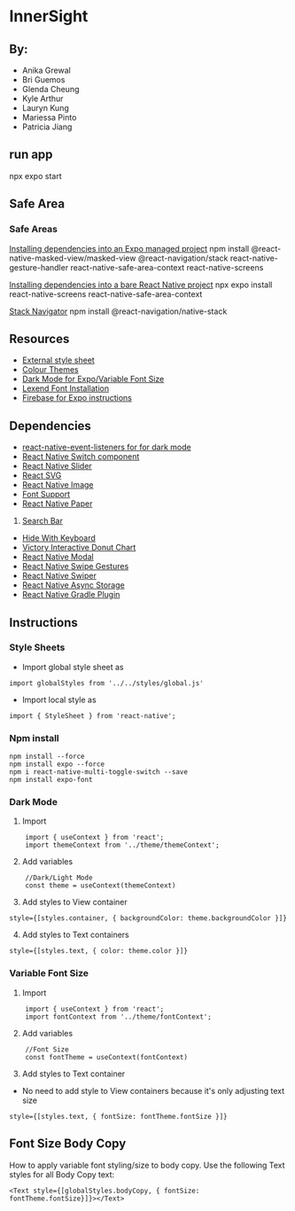 # InnerSight 

## By:
- Anika Grewal 
- Bri Guemos
- Glenda Cheung
- Kyle Arthur
- Lauryn Kung
- Mariessa Pinto
- Patricia Jiang

## run app
npx expo start

## Safe Area

### Safe Areas
[Installing dependencies into an Expo managed project](https://reactnavigation.org/docs/5.x/getting-started/)
npm install @react-native-masked-view/masked-view @react-navigation/stack react-native-gesture-handler react-native-safe-area-context react-native-screens

[Installing dependencies into a bare React Native project](https://reactnavigation.org/docs/getting-started/)
npx expo install react-native-screens react-native-safe-area-context

[Stack Navigator](https://reactnavigation.org/docs/native-stack-navigator/)
npm install @react-navigation/native-stack

## Resources
- [External style sheet](https://stackoverflow.com/questions/33595642/react-native-external-stylesheet)
- [Colour Themes](https://docs.expo.dev/develop/user-interface/color-themes/)
- [Dark Mode for Expo/Variable Font Size](https://www.youtube.com/watch?v=PUzPqfhkeDI&t=681s)
- [Lexend Font Installation](https://github.com/expo/google-fonts/tree/master/font-packages/lexend#readme)
- [Firebase for Expo instructions](https://rnfirebase.io/)

## Dependencies
- [react-native-event-listeners for for dark mode](https://www.npmjs.com/package/react-native-event-listeners) 
- [React Native Switch component](https://reactnative.dev/docs/switch)
- [React Native Slider](https://github.com/Sharcoux/slider)
- [React SVG](https://docs.expo.dev/versions/v49.0.0/sdk/svg/)
- [React Native Image](https://www.npmjs.com/package/react-image)
- [Font Support](https://www.npmjs.com/package/react-native-asset)
- [React Native Paper](https://callstack.github.io/react-native-paper/)
1. [Search Bar](https://callstack.github.io/react-native-paper/docs/components/Searchbar/)
- [Hide With Keyboard](https://www.npmjs.com/package/react-native-hide-with-keyboard)
- [Victory Interactive Donut Chart](https://formidable.com/open-source/victory/docs/victory-pie/)
- [React Native Modal](https://github.com/react-native-modal/react-native-modal)
- [React Native Swipe Gestures](https://www.npmjs.com/package/react-native-swipe-gestures)
- [React Native Swiper](https://github.com/leecade/react-native-swiper#installation)
- [React Native Async Storage](https://www.npmjs.com/package/@react-native-async-storage/async-storage)
- [React Native Gradle Plugin](https://www.npmjs.com/package/react-native-gradle-plugin)

## Instructions

### Style Sheets
- Import global style sheet as 
```
import globalStyles from '../../styles/global.js'
```
- Import local style as
```
import { StyleSheet } from 'react-native';
```

### Npm install
```
npm install --force 
npm install expo --force
npm i react-native-multi-toggle-switch --save
npm install expo-font
```

### Dark Mode
1. Import 
```
    import { useContext } from 'react';
    import themeContext from '../theme/themeContext';
```
2. Add variables
```
    //Dark/Light Mode
    const theme = useContext(themeContext)
```
3. Add styles to View container
```
style={[styles.container, { backgroundColor: theme.backgroundColor }]}
```
4. Add styles to Text containers
```
style={[styles.text, { color: theme.color }]}
```
### Variable Font Size
1. Import 
```
    import { useContext } from 'react';
    import fontContext from '../theme/fontContext';
```
2. Add variables
```
    //Font Size
    const fontTheme = useContext(fontContext)
```
3. Add styles to Text container
- No need to add style to View containers because it's only adjusting text size
```
style={[styles.text, { fontSize: fontTheme.fontSize }]}
```
## Font Size Body Copy
How to apply variable font styling/size to body copy. Use the following Text styles for all Body Copy text:
```
<Text style={[globalStyles.bodyCopy, { fontSize: fontTheme.fontSize}]}></Text>
```